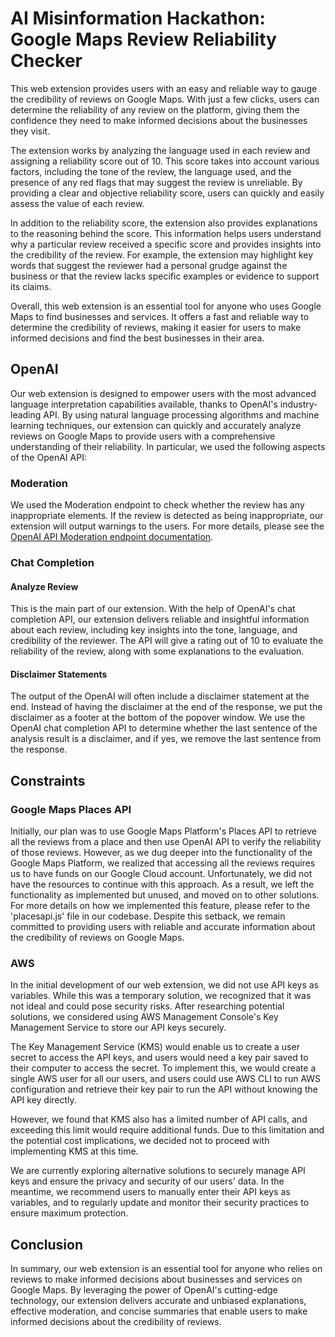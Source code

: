 # AI Misinformation Hackathon: Google Maps Review Reliability Checker

This web extension provides users with an easy and reliable way to gauge the credibility of reviews on Google Maps. With just a few clicks, users can determine the reliability of any review on the platform, giving them the confidence they need to make informed decisions about the businesses they visit.

The extension works by analyzing the language used in each review and assigning a reliability score out of 10. This score takes into account various factors, including the tone of the review, the language used, and the presence of any red flags that may suggest the review is unreliable. By providing a clear and objective reliability score, users can quickly and easily assess the value of each review.

In addition to the reliability score, the extension also provides explanations to the reasoning behind the score. This information helps users understand why a particular review received a specific score and provides insights into the credibility of the review. For example, the extension may highlight key words that suggest the reviewer had a personal grudge against the business or that the review lacks specific examples or evidence to support its claims.

Overall, this web extension is an essential tool for anyone who uses Google Maps to find businesses and services. It offers a fast and reliable way to determine the credibility of reviews, making it easier for users to make informed decisions and find the best businesses in their area.


<!---

Our web extension provides valuable information about the reliability of reviews on Google Maps. Once a user clicks the button next to a review, our extension analyzes the language used in the review and assigns a reliability score out of 10 based on various factors. These factors include the restaurant's location, rating, tone of the review, language used, and the presence of any red flags that suggest the review may be unreliable.

By presenting an objective and clear reliability score, users can quickly and easily assess the value of each review. In addition to the score, our extension also highlights key words and phrases that explain the reasoning behind the score. This information helps users understand why a particular review received a specific score and provides insights into the credibility of the review.

For example, the extension may highlight key words that suggest the reviewer had a personal grudge against the business or that the review lacks specific examples or evidence to support its claims. These insights can help users make more informed decisions about businesses and services they are considering.

Our web extension is an essential tool for anyone who uses Google Maps to find businesses and services. It provides a fast and reliable way to determine the credibility of reviews, making it easier for users to find the best businesses in their area. With our extension, users can save time and avoid unreliable reviews, ensuring they have the best experience possible.

This web extension leverages the power of OpenAI API's state-of-the-art language interpretation models to provide users with reliable and insightful information. By tapping into OpenAI's cutting-edge technology, our extension delivers accurate and unbiased explanations, effective moderation, and concise summaries that enable users to make informed decisions about the credibility of reviews on Google Maps.


-->




## OpenAI

Our web extension is designed to empower users with the most advanced language interpretation capabilities available, thanks to OpenAI's industry-leading API. By using natural language processing algorithms and machine learning techniques, our extension can quickly and accurately analyze reviews on Google Maps to provide users with a comprehensive understanding of their reliability. In particular, we used the following aspects of the OpenAI API:

### Moderation

We used the Moderation endpoint to check whether the review has any inappropriate elements. If the review is detected as being inappropriate, our extension will output warnings to the users. For more details, please see the [OpenAI API Moderation endpoint documentation](https://platform.openai.com/docs/guides/moderation/quickstart).

### Chat Completion

#### Analyze Review
This is the main part of our extension.
With the help of OpenAI's chat completion API, our extension delivers reliable and insightful information about each review, including key insights into the tone, language, and credibility of the reviewer. 
The API will give a rating out of 10 to evaluate the reliability of the review, along with some explanations to the evaluation.

#### Disclaimer Statements
The output of the OpenAI will often include a disclaimer statement at the end. Instead of having the disclaimer at the end of the response, we put the disclaimer as a footer at the bottom of the popover window.
We use the OpenAI chat completion API to determine whether the last sentence of the analysis result is a disclaimer, and if yes, we remove the last sentence from the response.


## Constraints

### Google Maps Places API

Initially, our plan was to use Google Maps Platform's Places API to retrieve all the reviews from a place and then use OpenAI API to verify the reliability of those reviews. However, as we dug deeper into the functionality of the Google Maps Platform, we realized that accessing all the reviews requires us to have funds on our Google Cloud account. Unfortunately, we did not have the resources to continue with this approach. As a result, we left the functionality as implemented but unused, and moved on to other solutions. For more details on how we implemented this feature, please refer to the 'placesapi.js' file in our codebase. Despite this setback, we remain committed to providing users with reliable and accurate information about the credibility of reviews on Google Maps.


### AWS

In the initial development of our web extension, we did not use API keys as variables. While this was a temporary solution, we recognized that it was not ideal and could pose security risks. After researching potential solutions, we considered using AWS Management Console's Key Management Service to store our API keys securely.

The Key Management Service (KMS) would enable us to create a user secret to access the API keys, and users would need a key pair saved to their computer to access the secret. To implement this, we would create a single AWS user for all our users, and users could use AWS CLI to run AWS configuration and retrieve their key pair to run the API without knowing the API key directly.

However, we found that KMS also has a limited number of API calls, and exceeding this limit would require additional funds. Due to this limitation and the potential cost implications, we decided not to proceed with implementing KMS at this time.

We are currently exploring alternative solutions to securely manage API keys and ensure the privacy and security of our users' data. In the meantime, we recommend users to manually enter their API keys as variables, and to regularly update and monitor their security practices to ensure maximum protection.

## Conclusion

In summary, our web extension is an essential tool for anyone who relies on reviews to make informed decisions about businesses and services on Google Maps. By leveraging the power of OpenAI's cutting-edge technology, our extension delivers accurate and unbiased explanations, effective moderation, and concise summaries that enable users to make informed decisions about the credibility of reviews.

